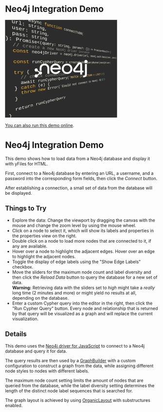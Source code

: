 # Neo4j Integration Demo

<img src="../../resources/image/neo4j.png" alt="demo-thumbnail" height="320"/>

[You can also run this demo online](https://live.yworks.com/demos/toolkit/neo4j/index.html).

# Neo4j Integration Demo

This demo shows how to load data from a Neo4j database and display it with yFiles for HTML.

First, connect to a Neo4j database by entering an URL, a username, and a password into the corresponding form fields, then click the _Connect_ button.

After establishing a connection, a small set of data from the database will be displayed.

## Things to Try

- Explore the data: Change the viewport by dragging the canvas with the mouse and change the zoom level by using the mouse wheel.
- Click on a node to select it, which will show its labels and properties in the properties view on the right.
- Double click on a node to load more nodes that are connected to it, if any are available.
- Hover over a node to highlight the adjacent edges. Hover over an edge to highlight the adjacent nodes.
- Toggle the display of edge labels using the "Show Edge Labels" checkbox.
- Move the sliders for the maximum node count and label diversity and then click the _Reload Data_ button to query the database for a new set of data.  
  **Warning:** Retrieving data with the sliders set to _high_ might take a _really_ long time (2 minutes and more) or might yield no results at all, depending on the database.
- Enter a custom Cypher query into the editor in the right, then click the "Run Cypher Query" button. Every node and relationship that is returned by that query will be visualized as a graph and will replace the current visualization.

## Details

This demo uses the [Neo4j driver for JavaScript](https://github.com/neo4j/neo4j-javascript-driver) to connect to a Neo4j database and query it for data.

The query results are then used by a [GraphBuilder](https://docs.yworks.com/yfileshtml/#/api/GraphBuilder) with a custom configuration to construct a graph from the data, while assigning different node styles to nodes with different labels.

The maximum node count setting limits the amount of nodes that are queried from the database, while the label diversity setting determines the length of the distinct node label sequences that is searched for.

The graph layout is achieved by using [OrganicLayout](https://docs.yworks.com/yfileshtml/#/api/OrganicLayout) with substructures enabled.
